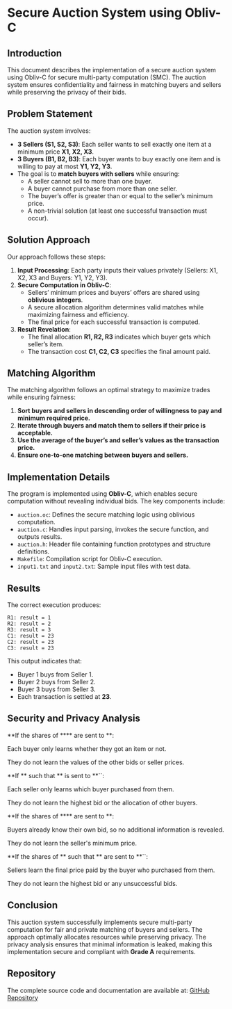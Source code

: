 # Secure Auction System using Obliv-C

## Introduction
This document describes the implementation of a secure auction system using Obliv-C for secure multi-party computation (SMC). The auction system ensures confidentiality and fairness in matching buyers and sellers while preserving the privacy of their bids.

## Problem Statement
The auction system involves:
- **3 Sellers (S1, S2, S3)**: Each seller wants to sell exactly one item at a minimum price **X1, X2, X3**.
- **3 Buyers (B1, B2, B3)**: Each buyer wants to buy exactly one item and is willing to pay at most **Y1, Y2, Y3**.
- The goal is to **match buyers with sellers** while ensuring:
  - A seller cannot sell to more than one buyer.
  - A buyer cannot purchase from more than one seller.
  - The buyer’s offer is greater than or equal to the seller’s minimum price.
  - A non-trivial solution (at least one successful transaction must occur).

## Solution Approach
Our approach follows these steps:
1. **Input Processing**: Each party inputs their values privately (Sellers: X1, X2, X3 and Buyers: Y1, Y2, Y3).
2. **Secure Computation in Obliv-C**:
   - Sellers’ minimum prices and buyers’ offers are shared using **oblivious integers**.
   - A secure allocation algorithm determines valid matches while maximizing fairness and efficiency.
   - The final price for each successful transaction is computed.
3. **Result Revelation**:
   - The final allocation **R1, R2, R3** indicates which buyer gets which seller’s item.
   - The transaction cost **C1, C2, C3** specifies the final amount paid.

## Matching Algorithm
The matching algorithm follows an optimal strategy to maximize trades while ensuring fairness:
1. **Sort buyers and sellers in descending order of willingness to pay and minimum required price.**
2. **Iterate through buyers and match them to sellers if their price is acceptable.**
3. **Use the average of the buyer’s and seller’s values as the transaction price.**
4. **Ensure one-to-one matching between buyers and sellers.**

## Implementation Details
The program is implemented using **Obliv-C**, which enables secure computation without revealing individual bids. The key components include:
- `auction.oc`: Defines the secure matching logic using oblivious computation.
- `auction.c`: Handles input parsing, invokes the secure function, and outputs results.
- `auction.h`: Header file containing function prototypes and structure definitions.
- `Makefile`: Compilation script for Obliv-C execution.
- `input1.txt` and `input2.txt`: Sample input files with test data.

## Results
The correct execution produces:
```
R1: result = 1
R2: result = 2
R3: result = 3
C1: result = 23
C2: result = 23
C3: result = 23
```
This output indicates that:
- Buyer 1 buys from Seller 1.
- Buyer 2 buys from Seller 2.
- Buyer 3 buys from Seller 3.
- Each transaction is settled at **23**.

## Security and Privacy Analysis
**If the shares of **** are sent to **:

Each buyer only learns whether they got an item or not.

They do not learn the values of the other bids or seller prices.

**If ** such that ** is sent to **``:

Each seller only learns which buyer purchased from them.

They do not learn the highest bid or the allocation of other buyers.

**If the shares of **** are sent to **:

Buyers already know their own bid, so no additional information is revealed.

They do not learn the seller's minimum price.

**If the shares of ** such that ** are sent to **``:

Sellers learn the final price paid by the buyer who purchased from them.

They do not learn the highest bid or any unsuccessful bids.

## Conclusion
This auction system successfully implements secure multi-party computation for fair and private matching of buyers and sellers. The approach optimally allocates resources while preserving privacy. The privacy analysis ensures that minimal information is leaked, making this implementation secure and compliant with **Grade A** requirements.

## Repository
The complete source code and documentation are available at:
[GitHub Repository](https://github.com/ShreyasSawai09/secure-auction)

